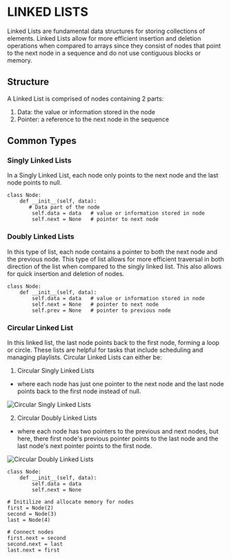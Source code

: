 # LINKED LISTS
Linked Lists are fundamental data structures for storing collections of elements. Linked Lists allow for more efficient insertion and deletion operations when compared to arrays since they consist of nodes that point to the next node in a sequence and do not use contiguous blocks or memory. 

## Structure
A Linked List is comprised of nodes containing 2 parts:
1. Data: the value or information stored in the node
2. Pointer: a reference to the next node in the sequence

## Common Types
### Singly Linked Lists
In a Singly Linked List, each node only points to the next node and the last node points to null.

```python3
class Node:
    def __init__(self, data):
       # Data part of the node
        self.data = data   # value or information stored in node
        self.next = None   # pointer to next node 
```

### Doubly Linked Lists
In this type of list, each node contains a pointer to both the next node and the previous node. This type of list allows for more efficient traversal in both direction of the list when compared to the singly linked list. This also allows for quick insertion and deletion of nodes. 

```python3
class Node:
    def __init__(self, data):
        self.data = data   # value or information stored in node 
        self.next = None   # pointer to next node
        self.prev = None   # pointer to previous node
```

### Circular Linked List
In this linked list, the last node points back to the first node, forming a loop or circle. These lists are helpful for tasks that include scheduling and managing playlists. Circular Linked Lists can either be:

1. Circular Singly Linked Lists<br>
  - where each node has just one pointer to the next node and the last node points back to the first node instead of null.
<picture>
   <img alt="Circular Singly Linked Lists" src="https://media.geeksforgeeks.org/wp-content/uploads/20240806130914/Representation-of-circular-linked-list.webp">
</picture>

2. Circular Doubly Linked Lists<br>
  - where each node has two pointers to the previous and next nodes, but here, there first node's previous pointer points to the last node and the last node's next pointer points to the first node. 
<picture>
   <img alt="Circular Doubly Linked Lists" src="https://media.geeksforgeeks.org/wp-content/uploads/20240806145223/Representation-of-circular-doubly-linked-list.webp">
</picture>

```
class Node:
    def __init__(self, data):
        self.data = data
        self.next = None

# Initilize and allocate memory for nodes
first = Node(2)
second = Node(3)
last = Node(4)

# Connect nodes
first.next = second
second.next = last
last.next = first
```
